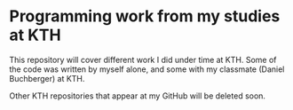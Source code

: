 # Programming work from my studies at KTH 

This repository will cover different work I did under time at KTH. Some of the code was written by myself alone, and some with my classmate (Daniel Buchberger) at KTH.

Other KTH repositories that appear at my GitHub will be deleted soon.
